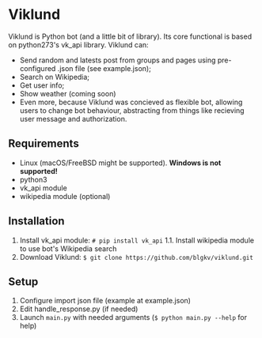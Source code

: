 # Viklund

Viklund is Python bot (and a little bit of library). Its core functional is based on python273's vk_api library.
Viklund can:
* Send random and latests post from groups and pages using pre-configured .json file (see example.json);
* Search on Wikipedia;
* Get user info;
* Show weather (coming soon)
* Even more, because Viklund was concieved as flexible bot, allowing users to change bot behaviour, abstracting from things like recieving user message and authorization.

## Requirements
* Linux (macOS/FreeBSD might be supported). **Windows is not supported!**
* python3
* vk_api module
* wikipedia module (optional)

## Installation

1. Install vk_api module: 
`# pip install vk_api`
  1.1. Install wikipedia module to use bot's Wikipedia search
 2. Download Viklund: 
`$ git clone https://github.com/blgkv/viklund.git`

## Setup
1. Configure import json file (example at example.json)
2. Edit handle_response.py (if needed)
3. Launch `main.py` with needed arguments (`$ python main.py --help` for help)
